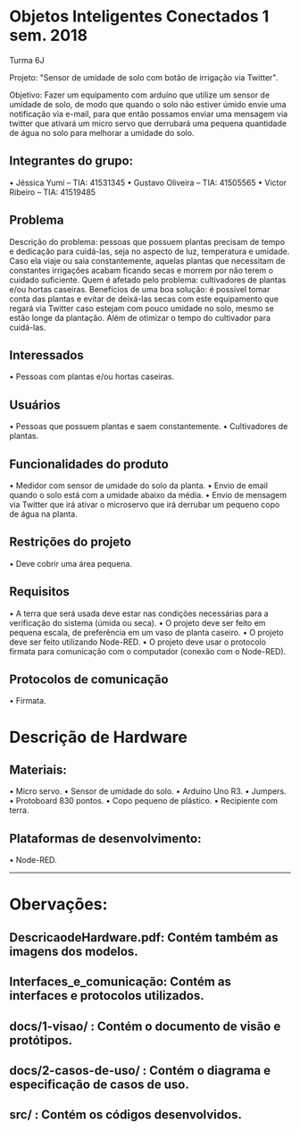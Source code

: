 # Objetos Inteligentes Conectados 1 sem. 2018

Turma 6J

Projeto: "Sensor de umidade de solo com botão de irrigação via Twitter".

Objetivo: Fazer um equipamento com arduíno que utilize um sensor de umidade de solo, de modo que quando o solo não estiver úmido envie uma notificação via e-mail, para que então possamos enviar uma mensagem via twitter que ativará um micro servo que derrubará uma pequena quantidade de água no solo para melhorar a umidade do solo.

## Integrantes do grupo:
•	Jéssica Yumi – TIA: 41531345
•	Gustavo Oliveira – TIA: 41505565
•	Victor Ribeiro – TIA: 41519485

## Problema
Descrição do problema: pessoas que possuem plantas precisam de tempo e dedicação para cuidá-las, seja no aspecto de luz, temperatura e umidade. Caso ela viaje ou saia constantemente, aquelas plantas que necessitam de constantes irrigações acabam ficando secas e morrem por não terem o cuidado suficiente. 
Quem é afetado pelo problema: cultivadores de plantas e/ou hortas caseiras.
Benefícios de uma boa solução: é possível tomar conta das plantas e evitar de deixá-las secas com este equipamento que regará via Twitter caso estejam com pouco umidade no solo, mesmo se estão longe da plantação. Além de otimizar o tempo do cultivador para cuidá-las.

## Interessados
•	Pessoas com plantas e/ou hortas caseiras.

## Usuários
•	Pessoas que possuem plantas e saem constantemente.
•	Cultivadores de plantas.

## Funcionalidades do produto
•	Medidor com sensor de umidade do solo da planta.
•	Envio de email quando o solo está com a umidade abaixo da média.
•	Envio de mensagem via Twitter que irá ativar o microservo que irá derrubar um pequeno copo de água na planta.
 
## Restrições do projeto
•	Deve cobrir uma área pequena.

## Requisitos
•	A terra que será usada deve estar nas condições necessárias para a verificação do sistema (úmida ou seca).
•	O projeto deve ser feito em pequena escala, de preferência em um vaso de planta caseiro.
•	O projeto deve ser feito utilizando Node-RED.
•	O projeto deve usar o protocolo firmata para comunicação com o computador (conexão com o Node-RED).

## Protocolos de comunicação
•	Firmata.

# Descrição de Hardware

## Materiais: 
•	Micro servo.
•	Sensor de umidade do solo.
•	Arduíno Uno R3.
•	Jumpers.
•	Protoboard 830 pontos.
•	Copo pequeno de plástico.
•	Recipiente com terra.

## Plataformas de desenvolvimento:
•	Node-RED.

_______________________________________
# Obervações:

## DescricaodeHardware.pdf: Contém também as imagens dos modelos. 
## Interfaces_e_comunicação: Contém as interfaces e protocolos utilizados.
## docs/1-visao/ : Contém o documento de visão e protótipos.
## docs/2-casos-de-uso/ : Contém o diagrama e especificação de casos de uso.
## src/ : Contém os códigos desenvolvidos.
